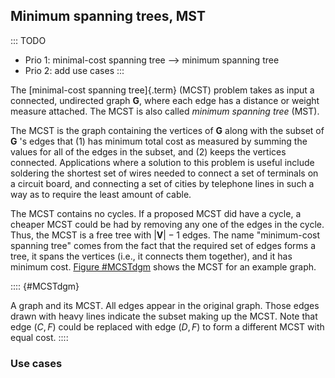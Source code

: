 
## Minimum spanning trees, MST

::: TODO
- Prio 1: minimal-cost spanning tree --> minimum spanning tree
- Prio 2: add use cases
:::

The [minimal-cost spanning tree]{.term} (MCST)
problem takes as input a connected, undirected graph $\mathbf{G}$, where
each edge has a distance or weight measure attached. The MCST is also
called *minimum spanning tree* (MST).

The MCST is the graph containing the vertices of $\mathbf{G}$ along with
the subset of $\mathbf{G}$ 's edges that (1) has minimum total cost as
measured by summing the values for all of the edges in the subset, and
(2) keeps the vertices connected. Applications where a solution to this
problem is useful include soldering the shortest set of wires needed to
connect a set of terminals on a circuit board, and connecting a set of
cities by telephone lines in such a way as to require the least amount
of cable.

The MCST contains no cycles. If a proposed MCST did have a cycle, a
cheaper MCST could be had by removing any one of the edges in the cycle.
Thus, the MCST is a free tree with $|\mathbf{V}| - 1$ edges. The name
"minimum-cost spanning tree" comes from the fact that the required set
of edges forms a tree, it spans the vertices (i.e., it connects them
together), and it has minimum cost.
[Figure #MCSTdgm](#MCSTdgm) shows the MCST for an
example graph.

:::: {#MCSTdgm}
<inlineav id="MCSTCON" src="Graph/MCSTCON.js" name="Graph/MCSTCON" static/>

A graph and its MCST. All edges appear in the original graph. Those
edges drawn with heavy lines indicate the subset making up the MCST.
Note that edge $(C, F)$ could be replaced with edge $(D, F)$ to form a
different MCST with equal cost.
::::

### Use cases

